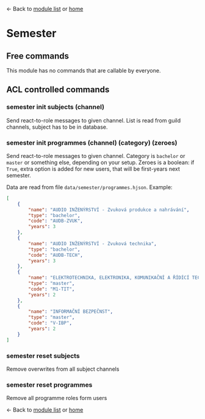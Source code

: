 ← Back to [module list](index.md) or [home](../index.md)

# Semester

## Free commands

This module has no commands that are callable by everyone.

## ACL controlled commands

### semester init subjects (channel)

Send react-to-role messages to given channel. List is read from guild channels, subject has to be in database.

### semester init programmes (channel) (category) (zeroes)

Send react-to-role messages to given channel. Category is `bachelor` or `master` or something else, depending on your setup. Zeroes is a boolean: if `True`, extra option is added for new users, that will be first-years next semester.

Data are read from file `data/semester/programmes.hjson`. Example:

```json
[
	{
		"name": "AUDIO INŽENÝRSTVÍ - Zvuková produkce a nahrávání",
		"type": "bachelor",
		"code": "AUDB-ZVUK",
		"years": 3
	},
	{
		"name": "AUDIO INŽENÝRSTVÍ - Zvuková technika",
		"type": "bachelor",
		"code": "AUDB-TECH",
		"years": 3
	},
	{
		"name": "ELEKTROTECHNIKA, ELEKTRONIKA, KOMUNIKAČNÍ A ŘÍDÍCÍ TECHNIKA - Telekomunikační a informační technika",
		"type": "master",
		"code": "M1-TIT",
		"years": 2
	},
	{
		"name": "INFORMAČNÍ BEZPEČNST",
		"type": "master",
		"code": "V-IBP",
		"years": 2
	}
]
```

### semester reset subjects

Remove overwrites from all subject channels

### semester reset programmes

Remove all programme roles form users

← Back to [module list](index.md) or [home](../index.md)
